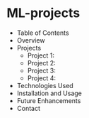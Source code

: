 # ML-projects
- Table of Contents
- Overview
- Projects
    - Project 1: <Fake News Prediction>
    - Project 2: <Gold Price Prediction>
    - Project 3: <Sonar Rock and Mine Prediction>
    - Project 4: <Stock Price Prediction>
- Technologies Used
- Installation and Usage
- Future Enhancements
- Contact
